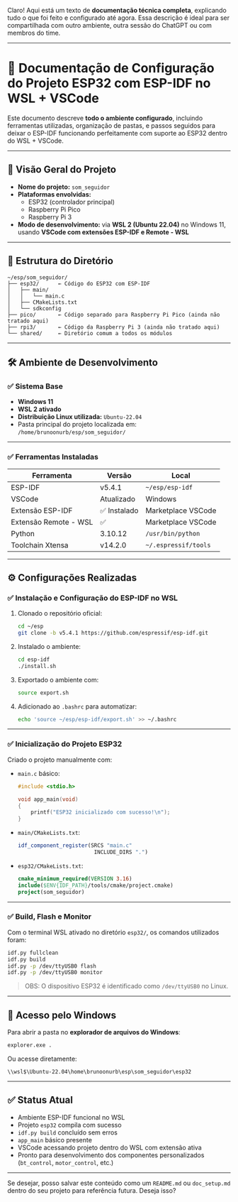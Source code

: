 Claro! Aqui está um texto de **documentação técnica completa**, explicando tudo o que foi feito e configurado até agora. Essa descrição é ideal para ser compartilhada com outro ambiente, outra sessão do ChatGPT ou com membros do time.

---

# 📄 **Documentação de Configuração do Projeto ESP32 com ESP-IDF no WSL + VSCode**

Este documento descreve **todo o ambiente configurado**, incluindo ferramentas utilizadas, organização de pastas, e passos seguidos para deixar o ESP-IDF funcionando perfeitamente com suporte ao ESP32 dentro do WSL + VSCode.

---

## 🧭 Visão Geral do Projeto

- **Nome do projeto:** `som_seguidor`
- **Plataformas envolvidas:**
  - ESP32 (controlador principal)
  - Raspberry Pi Pico
  - Raspberry Pi 3
- **Modo de desenvolvimento:** via **WSL 2 (Ubuntu 22.04)** no Windows 11, usando **VSCode com extensões ESP-IDF e Remote - WSL**

---

## 📁 Estrutura do Diretório

```
~/esp/som_seguidor/
├── esp32/      ← Código do ESP32 com ESP-IDF
│   ├── main/
│   │   └── main.c
│   ├── CMakeLists.txt
│   └── sdkconfig
├── pico/       ← Código separado para Raspberry Pi Pico (ainda não tratado aqui)
├── rpi3/       ← Código da Raspberry Pi 3 (ainda não tratado aqui)
└── shared/     ← Diretório comum a todos os módulos
```

---

## 🛠️ Ambiente de Desenvolvimento

### ✅ Sistema Base

- **Windows 11**
- **WSL 2 ativado**
- **Distribuição Linux utilizada:** `Ubuntu-22.04`
- Pasta principal do projeto localizada em:  
  `/home/brunoonurb/esp/som_seguidor/`

---

### ✅ Ferramentas Instaladas

| Ferramenta        | Versão      | Local               |
|-------------------|-------------|---------------------|
| ESP-IDF           | v5.4.1      | `~/esp/esp-idf`     |
| VSCode            | Atualizado  | Windows             |
| Extensão ESP-IDF  | ✅ Instalado | Marketplace VSCode  |
| Extensão Remote - WSL | ✅       | Marketplace VSCode  |
| Python            | 3.10.12     | `/usr/bin/python`   |
| Toolchain Xtensa  | v14.2.0     | `~/.espressif/tools`|

---

## ⚙️ Configurações Realizadas

### ✅ Instalação e Configuração do ESP-IDF no WSL

1. Clonado o repositório oficial:
   ```bash
   cd ~/esp
   git clone -b v5.4.1 https://github.com/espressif/esp-idf.git
   ```

2. Instalado o ambiente:
   ```bash
   cd esp-idf
   ./install.sh
   ```

3. Exportado o ambiente com:
   ```bash
   source export.sh
   ```

4. Adicionado ao `.bashrc` para automatizar:
   ```bash
   echo 'source ~/esp/esp-idf/export.sh' >> ~/.bashrc
   ```

---

### ✅ Inicialização do Projeto ESP32

Criado o projeto manualmente com:

- `main.c` básico:
  ```c
  #include <stdio.h>

  void app_main(void)
  {
      printf("ESP32 inicializado com sucesso!\n");
  }
  ```

- `main/CMakeLists.txt`:
  ```cmake
  idf_component_register(SRCS "main.c"
                          INCLUDE_DIRS ".")
  ```

- `esp32/CMakeLists.txt`:
  ```cmake
  cmake_minimum_required(VERSION 3.16)
  include($ENV{IDF_PATH}/tools/cmake/project.cmake)
  project(som_seguidor)
  ```

---

### ✅ Build, Flash e Monitor

Com o terminal WSL ativado no diretório `esp32/`, os comandos utilizados foram:

```bash
idf.py fullclean
idf.py build
idf.py -p /dev/ttyUSB0 flash
idf.py -p /dev/ttyUSB0 monitor
```

> OBS: O dispositivo ESP32 é identificado como `/dev/ttyUSB0` no Linux.

---

## 📂 Acesso pelo Windows

Para abrir a pasta no **explorador de arquivos do Windows**:

```bash
explorer.exe .
```

Ou acesse diretamente:

```
\\wsl$\Ubuntu-22.04\home\brunoonurb\esp\som_seguidor\esp32
```

---

## ✅ Status Atual

- Ambiente ESP-IDF funcional no WSL
- Projeto `esp32` compila com sucesso
- `idf.py build` concluído sem erros
- `app_main` básico presente
- VSCode acessando projeto dentro do WSL com extensão ativa
- Pronto para desenvolvimento dos componentes personalizados (`bt_control`, `motor_control`, etc.)

---

Se desejar, posso salvar este conteúdo como um `README.md` ou `doc_setup.md` dentro do seu projeto para referência futura. Deseja isso?